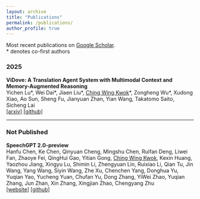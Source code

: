 ```yaml
---
layout: archive
title: "Publications"
permalink: /publications/
author_profile: true
---
```


Most recent publications on [Google Scholar](https://scholar.google.com/citations?view_op=new_articles&hl=en&imq=Ching+Wing+Kwok#).  
\* denotes co-first authors
<!-- $^\dagger$ denotes corresponding author/main advisor -->

### 2025 

**ViDove: A Translation Agent System with Multimodal Context and Memory-Augmented Reasoning**  
Yichen Lu\*, Wei Dai\*, Jiaen Liu\*, <ins>Ching Wing Kwok</ins>*, Zongheng Wu\*, Xudong Xiao, Ao Sun, Sheng Fu, Jianyuan Zhan, Yian Wang, Takatomo Saito, Sicheng Lai <br>
[[arxiv]](https://arxiv.org/abs/2507.07306) [[github]](https://github.com/pigeonai-org/ViDove)
<!-- 在上一行[[arxiv]]()前面寫會議 -->


---

### Not Published 

**SpeechGPT 2.0-preview** <br>
Hanfu Chen, Ke Chen, Qinyuan Cheng, Mingshu Chen, Ruifan Deng, Liwei Fan, Zhaoye Fei, QingHui Gao, Yitian Gong, <ins>Ching Wing Kwok</ins>, Kexin Huang, Yaozhou Jiang, Xingyu Lu, Shimin Li, Zhengyuan Lin, Ruixiao Li, Qian Tu, Jin Wang, Yang Wang, Siyin Wang, Zhe Xu, Chenchen Yang, Donghua Yu, Yuqian Yao, Yucheng Yuan, Chufan Yu, Dong Zhang, YiWei Zhao, Yuqian Zhang, Jun Zhan, Xin Zhang, Xingjian Zhao, Chengyang Zhu <br>
[[website]](https://www.open-moss.com/en/speechgpt2-preview/) [[github]](https://github.com/OpenMOSS/SpeechGPT-2.0-preview)